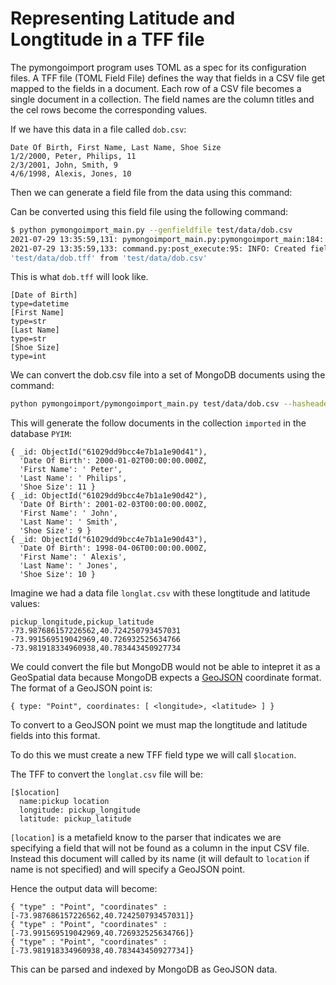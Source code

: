 # Representing Latitude and Longtitude in a TFF file

The pymongoimport program uses TOML as a spec for its configuration files. A
TFF file (TOML Field File) defines the way that fields in a CSV file get
mapped to the fields in a document. Each row of a CSV file becomes a single
document in a collection. The field names are the column titles and the
cel rows become the corresponding values.

If we have this data in a file called `dob.csv`:
```
Date Of Birth, First Name, Last Name, Shoe Size
1/2/2000, Peter, Philips, 11
2/3/2001, John, Smith, 9
4/6/1998, Alexis, Jones, 10
```

Then we can generate a field file from the data using this command:



Can be converted using this field file using the following command:
```bash
$ python pymongoimport_main.py --genfieldfile test/data/dob.csv
2021-07-29 13:35:59,131: pymongoimport_main.py:pymongoimport_main:184: INFO: Forcing has_header true for --genfieldfile
2021-07-29 13:35:59,133: command.py:post_execute:95: INFO: Created field filename
'test/data/dob.tff' from 'test/data/dob.csv'
```

This is what `dob.tff` will look like.
```
[Date of Birth]
type=datetime
[First Name]
type=str
[Last Name]
type=str
[Shoe Size]
type=int
```

We can convert the dob.csv file into a set of MongoDB documents using the command:

```bash
python pymongoimport/pymongoimport_main.py test/data/dob.csv --hasheader
```
This will generate the follow documents in the collection `imported` in
the database `PYIM`:

```json5
{ _id: ObjectId("61029dd9bcc4e7b1a1e90d41"),
  'Date Of Birth': 2000-01-02T00:00:00.000Z,
  'First Name': ' Peter',
  'Last Name': ' Philips',
  'Shoe Size': 11 }
{ _id: ObjectId("61029dd9bcc4e7b1a1e90d42"),
  'Date Of Birth': 2001-02-03T00:00:00.000Z,
  'First Name': ' John',
  'Last Name': ' Smith',
  'Shoe Size': 9 }
{ _id: ObjectId("61029dd9bcc4e7b1a1e90d43"),
  'Date Of Birth': 1998-04-06T00:00:00.000Z,
  'First Name': ' Alexis',
  'Last Name': ' Jones',
  'Shoe Size': 10 }
```
Imagine we had a data file `longlat.csv` with these longtitude and latitude values:

```
pickup_longitude,pickup_latitude
-73.987686157226562,40.724250793457031
-73.991569519042969,40.726932525634766
-73.981918334960938,40.783443450927734
```

We could convert the file but MongoDB would not be able to intepret it as a GeoSpatial data because
MongoDB expects a [GeoJSON](https://docs.mongodb.com/manual/reference/geojson/) coordinate format.
The format of a GeoJSON point is:

```json5
{ type: "Point", coordinates: [ <longitude>, <latitude> ] }
```
To convert to a GeoJSON point we must map the longtitude and latitude fields into this format.

To do this we must create a new TFF field type we will call `$location`.

The TFF to convert the `longlat.csv` file will be:

```json5
[$location]
  name:pickup location
  longitude: pickup_longitude
  latitude: pickup_latitude
```

`[location]` is a metafield know to the parser that indicates we are specifying a field that will
not be found as a column in the input CSV file. Instead this document will called by its name (it will
default to `location` if name is not specified) and will specify a GeoJSON point.

Hence the output data will become:

```json5
{ "type" : "Point", "coordinates" : [-73.987686157226562,40.724250793457031]}
{ "type" : "Point", "coordinates" : [-73.991569519042969,40.726932525634766]}
{ "type" : "Point", "coordinates" : [-73.981918334960938,40.783443450927734]}
```

This can be parsed and indexed by MongoDB as GeoJSON data. 
